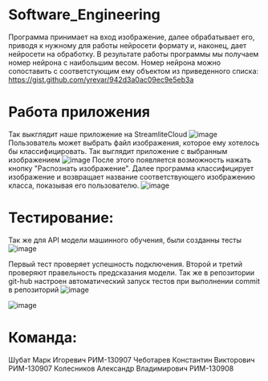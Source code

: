# Software_Engineering

Программа принимает на вход изображение, далее обрабатывает его, приводя к нужному для работы нейросети формату и, наконец, дает нейросети на обработку. В результате работы программы мы получаем номер нейрона с наибольшим весом. Номер нейрона можно сопоставить с соответстующим ему объектом из приведенного списка: https://gist.github.com/yrevar/942d3a0ac09ec9e5eb3a


# Работа приложения
Так выкглядит наше приложение на StreamliteCloud ![image](https://github.com/MarkShubat/Software_Engineering/assets/92446877/906ce781-4cac-4e6e-9b9a-318828e91a89) Пользователь может выбрать файл изображения, которое ему хотелось бы классифицировать.
Так выглядит приложение с выбранным изображением ![image](https://github.com/MarkShubat/Software_Engineering/assets/92446877/dd031cdd-e7d5-4950-bbbc-7d4c9d39634b) После этого появляется возможность нажать кнопку "Распознать изображение". 
Далее программа классифицирует изображение и возвращает название соответствующего изображению класса, показывая его пользователю. ![image](https://github.com/MarkShubat/Software_Engineering/assets/92446877/7b5dc37e-baa4-41e0-bcd0-ac152acf1a9a)



# Тестирование:
Так же для API модели машинного обучения, были созданны тесты ![image](https://sun9-35.userapi.com/impg/dMdDKkcUFQJ5q8ffZ-4Q7D5OHY9DI4A_dI_jaA/sjghUCYzJLA.jpg?size=889x553&quality=96&sign=45ccfc51282ef99d16b86e1cc296fc34&type=album)

Первый тест проверяет успешность подключения. Второй и третий проверяют правельность предсказания модели. Так же в репозитории git-hub настроен автоматический запуск тестов при выполнении commit в репозиторий ![image](https://sun9-18.userapi.com/impg/onKG7dvpKmqamTo5VH78_2eJCJbWUSDzVuAF7A/Ta9MUt2RAQ8.jpg?size=1096x790&quality=96&sign=29278db77e97fcc0434aebd863c6ad9c&type=album)

![image](https://sun9-15.userapi.com/impg/wxaOYJIT7o2wIVqLb5R1nOzvYNDVO1DLBk38fQ/LyRgBT7w1kQ.jpg?size=1077x604&quality=96&sign=cd045b81de16be93051e96ae949b759a&type=album)

# Команда:
Шубат Марк Игоревич РИМ-130907
Чеботарев Константин Викторович РИМ-130907
Колесников Александр Владимирович РИМ-130908
